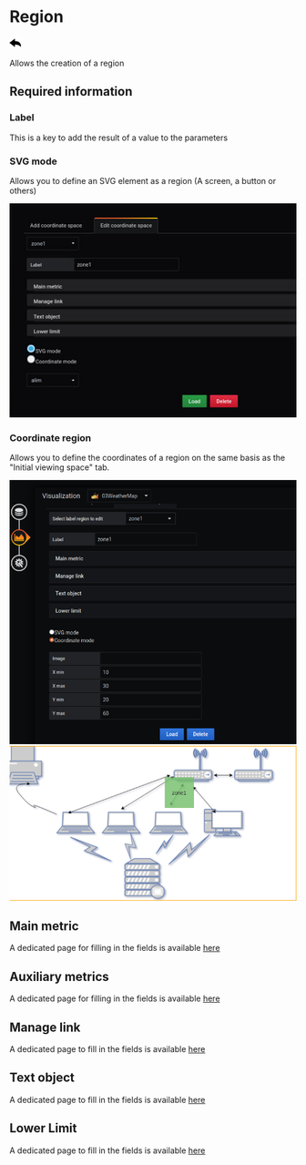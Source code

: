 # Region
[![](../../screenshots/other/Go-back.png)](coordinates.md)

Allows the creation of a region


## Required information


### Label 

This is a key to add the result of a value to the parameters 


### SVG mode

Allows you to define an SVG element as a region (A screen, a button or others)

![svg mode](../../screenshots/editor/coordinates/screen-region/coord-svg-mode.jpg)



### Coordinate region

Allows you to define the coordinates of a region on the same basis as the "Initial viewing space" tab.

![coordinate mode](../../screenshots/editor/coordinates/screen-region/coord-coordinate-mode.jpg)
![coordinateZOne](../../screenshots/editor/coordinates/screen-region/zone1.png)



## Main metric

A dedicated page for filling in the fields is available [here](coordinates-main-metric.md)


## Auxiliary metrics

A dedicated page for filling in the fields is available [here](coordinates-auxiliary-metric.md)


## Manage link

A dedicated page to fill in the fields is available [here](coordinates-manage-link.md)



## Text object


A dedicated page to fill in the fields is available [here](coordinates-object-text.md)


## Lower Limit


A dedicated page to fill in the fields is available [here](coordinates-lower-limit.md)



